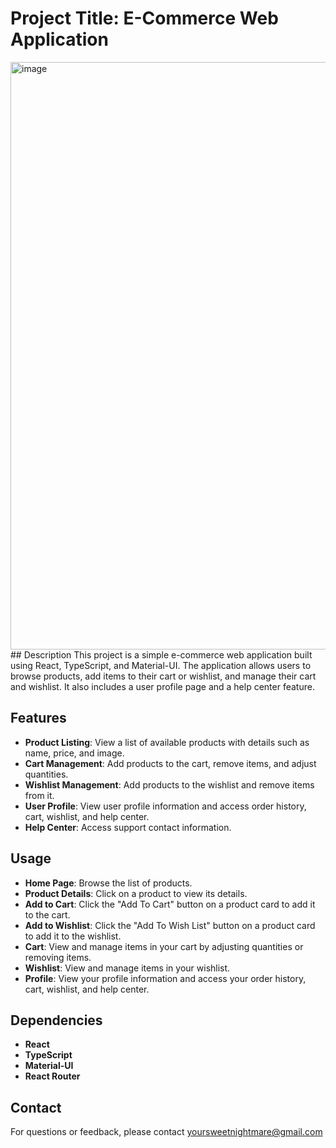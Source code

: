 # Project Title: E-Commerce Web Application
<img width="940" alt="image" src="https://github.com/Rakezt/type-e-com-app/assets/110081692/529b1b83-6d15-4dfd-b95d-60640776c70c">
## Description
This project is a simple e-commerce web application built using React, TypeScript, and Material-UI. The application allows users to browse products, add items to their cart or wishlist, and manage their cart and wishlist. It also includes a user profile page and a help center feature.

## Features
- **Product Listing**: View a list of available products with details such as name, price, and image.
- **Cart Management**: Add products to the cart, remove items, and adjust quantities.
- **Wishlist Management**: Add products to the wishlist and remove items from it.
- **User Profile**: View user profile information and access order history, cart, wishlist, and help center.
- **Help Center**: Access support contact information.

## Usage
- **Home Page**: Browse the list of products.
- **Product Details**: Click on a product to view its details.
- **Add to Cart**: Click the "Add To Cart" button on a product card to add it to the cart.
- **Add to Wishlist**: Click the "Add To Wish List" button on a product card to add it to the wishlist.
- **Cart**: View and manage items in your cart by adjusting quantities or removing items.
- **Wishlist**: View and manage items in your wishlist.
- **Profile**: View your profile information and access your order history, cart, wishlist, and help center.

## Dependencies
- **React**
- **TypeScript**
- **Material-UI**
- **React Router**

## Contact
For questions or feedback, please contact yoursweetnightmare@gmail.com

